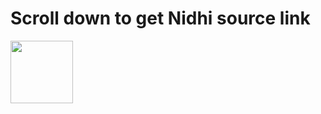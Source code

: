 # Scroll down to get Nidhi source link



<img src="https://telegra.ph/file/1181640a4b1ab9fdecbc8.jpg" width="100px">       









